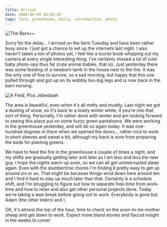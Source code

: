 ```yaml
---
title: Arrival
date: 2008-04-04 10:56:26
tags: farm, greenhouse, hello, introduction, photo
---
```


![The Barn++](/2386691326.jpg)

Sorry for the delay... I arrived on the farm Tuesday and have been
rather busy since. I just got a chance to set up the internets last
night. I also haven't taken a ton of photos yet, I feel like a
tourist boob whipping out my camera at every single interesting
thing. I've certainly missed a lot of cute baby photo-ops thus far
(cute animal babies, that is). Just yesterday there was some
feeding of a newborn lamb in the house next to the fire. It was the
only one of five to survive, so a sad morning, but happy that this
one pulled through and got up on its wobbly too-big legs and is now
back in the barn nursing.

![A Field, Plus Jebedaiah](/2386687502.jpg)

The area is beautiful, even when it's all melty and muddy. Last
night we got a dusting of snow, so it's back to a lovely winter
white, if you're into that sort of thing. Personally, I'm rather
done with winter and am looking forward to seeing this place put on
some fuzzy green pantaloons. We were working in the greenhouse
yesterday, and will do so again today. It was one-hundred degrees
in there when we opened the doors... rather nice to work in short
sleeves and sweat a bit, although my back is sore from preparing
the beds for planting greens.

We have to feed the fire in the greenhouse a couple of times a
night, and my shifts are gradually getting later and later as I am
less and less the new guy. I hope the nights warm up soon, so we
can all get uninterrupted sleep again. Even with the slumbertime
chores I'm finding it pretty easy to get up around six or so. That
might be because things wind down here around ten and I find it
hard to stay up much later than that. Certainly is a schedule
shift, and I'm struggling to figure out how to separate free-time
from work-time and how to relax and also get other personal
projects done. Today we're taking a wee break before going out to
work. Everybody is gone but Adam (the other intern) and I.

OK, it's almost the top of the hour, time to check on the
soon-to-be-mother sheep and get down to work. Expect more bland
stories and flaccid insight in the weeks to come!
